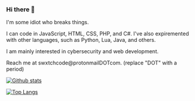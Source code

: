 ### Hi there 👋

I'm some idiot who breaks things.

I can code in JavaScript, HTML, CSS, PHP, and C#. I've also expiremented with other languages, such as Python, Lua, Java, and others.

I am mainly interested in cybersecurity and web development.

Reach me at swxtchcode@protonmailDOTcom. (replace "DOT" with a period)

[![Github stats](https://github-readme-stats.vercel.app/api?username=SwxtchCode&count_private=true&show_icons=true&hide=stars)](https://github.com/anuraghazra/github-readme-stats)

[![Top Langs](https://github-readme-stats.vercel.app/api/top-langs/?username=SwxtchCode&layout=compact)](https://github.com/anuraghazra/github-readme-stats)
